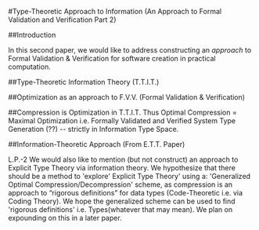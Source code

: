 #Type-Theoretic Approach to Information (An Approach to Formal Validation and Verification Part 2)

##Introduction

In this second paper, we would like to address constructing an *approach* to Formal Validation & Verification for software creation in practical computation.

##Type-Theoretic Information Theory (T.T.I.T.)

##Optimization as an approach to F.V.V. (Formal Validation & Verification)

##Compression is Optimization in T.T.I.T.
Thus Optimal Compression = Maximal Optimization i.e. Formally Validated and Verified System Type Generation (??) -- strictly in Information Type Space.


##Information-Theoretic Approach (From E.T.T. Paper)

L.P.-2 We would also like to mention (but not construct) an approach to Explicit Type Theory via information theory. We hypothesize that there should be a method to 'explore' Explicit Type Theory' using a: 'Generalized Optimal Compression/Decompression' scheme, as compression is an approach to “rigorous definitions” for data types (Code-Theoretic i.e. via Coding Theory). We hope the generalized scheme can be used to find 'rigorous definitions' i.e. Types(whatever that may mean). We plan on expounding on this in a later paper.